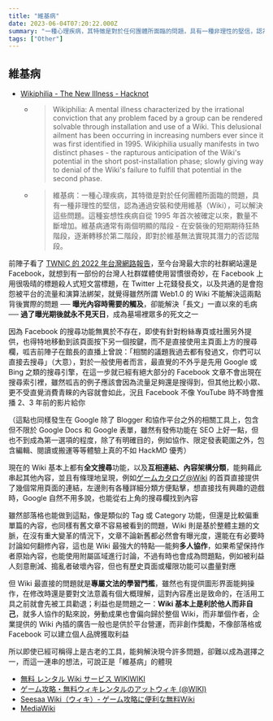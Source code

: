 ```yaml
---
title: "維基病"
date: 2023-06-04T07:20:22.000Z
summary: "一種心理疾病，其特徵是對於任何團體所面臨的問題，具有一種非理性的堅信，認為通過安裝和使用維基（Wiki），可以解決這些問題。這種妄想性疾病自從 1995 年首次被確定以來，數量不斷增加。維基病通常有兩個明顯的階段 - 在安裝後的短期期待狂熱階段，逐漸轉移於第二階段，即對於維基無法實現其潛力的否認階段。"
tags: ["Other"]
---
```


## __維基病__

- [Wikiphilia - The New Illness - Hacknot](https://web.archive.org/web/20050308113325/http://www.hacknot.info/hacknot/action/showEntry?eid=71)
  - > Wikiphilia: A mental illness characterized by the irrational conviction that any problem faced by a group can be rendered solvable through installation and use of a Wiki. This delusional ailment has been occurring in increasing numbers ever since it was first identified in 1995. Wikiphilia usually manifests in two distinct phases - the rapturous anticipation of the Wiki's potential in the short post-installation phase; slowly giving way to denial of the Wiki's failure to fulfill that potential in the second phase.
  - > 維基病：一種心理疾病，其特徵是對於任何團體所面臨的問題，具有一種非理性的堅信，認為通過安裝和使用維基（Wiki），可以解決這些問題。這種妄想性疾病自從 1995 年首次被確定以來，數量不斷增加。維基病通常有兩個明顯的階段 - 在安裝後的短期期待狂熱階段，逐漸轉移於第二階段，即對於維基無法實現其潛力的否認階段。

前陣子看了 [TWNIC 的 2022 年台灣網路報告](https://report.twnic.tw/2022/TrendAnalysis_globalCompetitiveness.html)，至今台灣最大宗的社群網站還是 Facebook，就想到有一部份的台灣人社群媒體使用習慣很奇妙，在 Facebook 上用很吸晴的標題殺人式短文當標題，在 Twitter 上花錢發長文，以及共通的是會抱怨被平台的流量和演算法綁架，就覺得雖然所謂 Web1.0 的 Wiki 不能解決這兩點背後實際的問題 ── **曝光內容時需要的觸及**，卻能解決「長文」一直以來的毛病 ── **過了曝光期後就永不見天日**，成為墓場裡眾多的死文之一

因為 Facebook 的搜尋功能無異於不存在，即使有針對粉絲專頁或社團另外提供，也得特地移動到該頁面按下另一個按鍵，而不是直接使用主頁面上方的搜尋欄，呱吉前陣子在館長的直播上曾說：「相關的議題我過去都有發過文，你們可以直接去搜尋」（大意），對於一般使用者而言，最直覺的不外乎是先用 Google 或 Bing 之類的搜尋引擎，在這一步就已經有絕大部分的 Facebook 文章不會出現在搜尋索引裡，雖然呱吉的例子應該會因為流量足夠還是搜得到，但其他比較小眾、更不受直覺消費青睞的內容就會如此，況且 Facebook 不像 YouTube 時不時會推播 2、3 年前的影片給你

（這點也同樣發生在 Google 除了 Blogger 和協作平台之外的相關工具上，包含但不限於 Google Docs 和 Google 表單，雖然有發佈功能在 SEO 上好一點，但也不到成為第一選項的程度，除了有明確目的，例如協作、限定發表範圍之外，包含編輯、閱讀或搬運等等體驗上真的不如 HackMD 優秀）

現在的 Wiki 基本上都有**全文搜尋**功能，以及**互相連結、內容架構分類**，能夠藉此串起其他內容，並且有條理地呈現，例如[ゲームカタログ@Wiki](https://w.atwiki.jp/gcmatome/) 的首頁直接提供了幾個常用頁面的連結，左邊則有各種詳細分類方便點擊，想直接找有興趣的遊戲時，Google 自然不用多說，也能從右上角的搜尋欄找到內容

雖然部落格也能做到這點，像是類似的 Tag 或 Category 功能，但還是比較偏重單篇的內容，也同樣有舊文章不容易被看到的問題，Wiki 則是基於整體主題的文脈，在沒有重大變革的情況下，文章不論新舊都必然會有曝光度，還能在有必要時討論如何翻修內容，這也是 Wiki 最強大的特點──能夠**多人協作**，如果希望保持作者原始內容，也能使用附屬區域進行討論，不過有時也會成為問題點，例如被利益人刻意刪減、搗亂者破壞內容，但也有歷史頁面或權限功能可以盡量對應

但 Wiki 最直接的問題就是**專屬文法的學習門檻**，雖然也有提供圖形界面能夠操作，在修改時還是要對文法意義有個大概理解，這對內容產出是致命的，在活用工具之前就會先被工具勸退；利益也是問題之一：**Wiki 基本上是利於他人而非自己**，就多人協作的點來說，勞動成果也會偏向歸於整個 Wiki，而非單個作者，企業提供的 Wiki 內插的廣告一般也是供於平台營運，而非創作獎勵，不像部落格或 Facebook 可以建立個人品牌獲取利益

所以即使已經可稱得上是古老的工具，能夠解決現今許多問題，卻難以成為選擇之一，而這一連串的想法，可說正是「維基病」的體現

- [無料 レンタル Wiki サービス WIKIWIKI](https://wikiwiki.jp/)
- [ゲーム攻略・無料ウィキレンタルのアットウィキ (@WIKI)](https://atwiki.jp/)
- [Seesaa Wiki（ウィキ）- ゲーム攻略に便利な無料Wiki](https://wiki.seesaa.jp/)
- [MediaWiki](https://www.mediawiki.org/wiki/MediaWiki)

